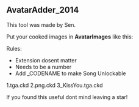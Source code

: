 ## AvatarAdder_2014
This tool was made by Sen. 

Put your cooked images in **AvatarImages** like this:

Rules: 
- Extension dosent matter
- Needs to be a number
- Add _CODENAME to make Song Unlockable

1.tga.ckd
2.png.ckd
3_KissYou.tga.ckd

If you found this useful dont mind leaving a star!